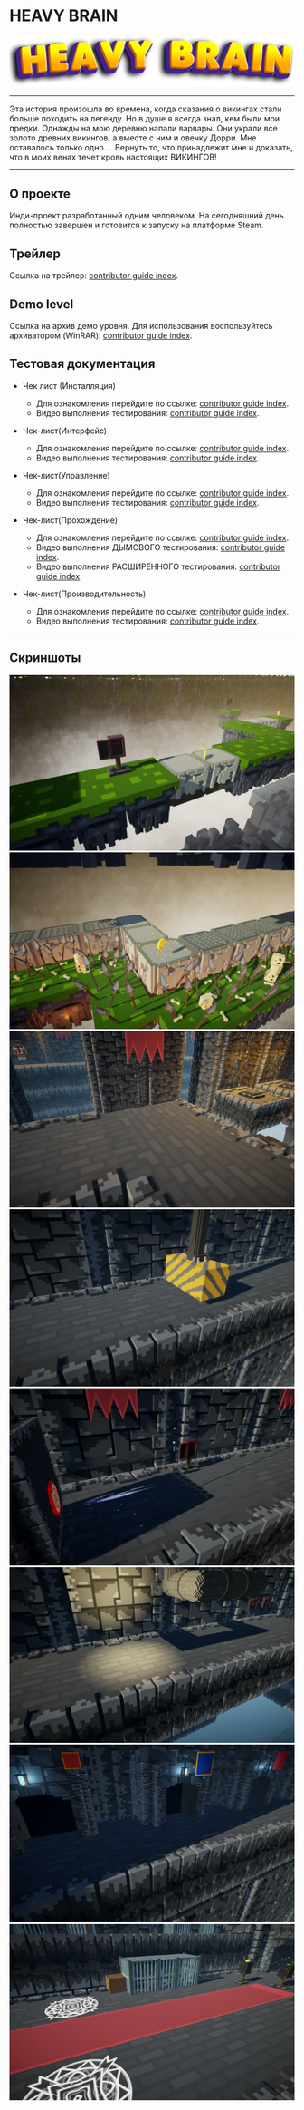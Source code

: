 # HEAVY BRAIN
![logo](picture/HBLogo.png)

___
Эта история произошла во времена, когда сказания о викингах стали больше походить на легенду. 
Но в душе я всегда знал, кем были мои предки. 
Однажды на мою деревню напали варвары. Они украли все золото древних викингов, а вместе с ним и овечку Дорри.
Мне оставалось только одно…. 
Вернуть то, что принадлежит мне и доказать, что в моих венах течет кровь настоящих ВИКИНГОВ!
___

## О проекте 

Инди-проект разработанный одним человеком. На сегодняшний день полностью завершен и готовится к запуску на платформе Steam. 

## Трейлер 
Ссылка на трейлер: [contributor guide index](https://youtu.be/v_nLm233k3E).

## Demo level
Ссылка на архив демо уровня. Для использования воспользуйтесь архиватором (WinRAR): [contributor guide index](https://drive.google.com/file/d/1_cUPPcbgnVk0ZQmpS6dACEM1Bp6tHk4s/view?usp=share_link).

## Тестовая документация

+ Чек лист (Инсталляция)
    + Для ознакомления перейдите по ссылке: [contributor guide index](https://docs.google.com/spreadsheets/d/1JbqHOK-GysHius6Yolr-C2r8wjydqZ4DpOMr3kpQI20/edit?usp=share_link).
    + Видео выполнения тестирования: [contributor guide index](https://youtu.be/NvGTAxanNCE).


+ Чек-лист(Интерфейс)
    + Для ознакомления перейдите по ссылке: [contributor guide index](https://docs.google.com/spreadsheets/d/12B726hYUR3EkZfK9haPlCodDASHg-N0A5dFtICPNsSY/edit?usp=share_link).
    + Видео выполнения тестирования: [contributor guide index](https://youtu.be/R6rQDXRT3v4).

+ Чек-лист(Управление)
    + Для ознакомления перейдите по ссылке: [contributor guide index](https://docs.google.com/spreadsheets/d/1tFi4-A_NPvPDq4TraKmDC7QwA0xrJUQ_0tu1V0C7SD4/edit?usp=share_link).
    + Видео выполнения тестирования: [contributor guide index](https://youtu.be/J6AvUlD9x_g).

+ Чек-лист(Прохождение)
    + Для ознакомления перейдите по ссылке: [contributor guide index](https://docs.google.com/spreadsheets/d/1LHO_ICx_HATlk8nnAsrwmoRDyW-ehCDV5rH1lIGh6P8/edit?usp=share_link).
    + Видео выполнения ДЫМОВОГО тестирования: [contributor guide index](https://youtu.be/khZxawzOEcc).
    + Видео выполнения РАСШИРЕННОГО тестирования: [contributor guide index](https://youtu.be/uz8bdzvmcVQ).

+ Чек-лист(Производительность)
    + Для ознакомления перейдите по ссылке: [contributor guide index](https://docs.google.com/spreadsheets/d/1KgPxyWyqZgRILcqdW0Smk7rplcThCQxmBHuz3NeYO3w/edit?usp=share_link).
    + Видео выполнения тестирования: [contributor guide index](https://youtu.be/prF0d6dvDok).
___

## Скриншоты

![image](picture/L_2.png)
![image](picture/L_3.png)
![image](picture/L_6.png)
![image](picture/L_7.png)
![image](picture/L_8.png)
![image](picture/L_10.png)
![image](picture/L_11.png)
![image](picture/L_12.png)





